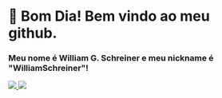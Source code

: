 # 👋 Bom Dia! Bem vindo ao meu github.
### Meu nome é William G. Schreiner e meu nickname é "WilliamSchreiner"!

<a href="https://www.instagram.com/william.gab.sch" alt="Instagram" target="_blank">
  <img src="https://img.shields.io/badge/-Instagram-DF0174?style=for-the-badge&labelColor=DF0174&logo=instagram&logoColor=white&link=https://www.instagram.com/william.gab.sch">
</a>
<a href="https://www.facebook.com/William Gabriel Schreiner" alt="Facebook" target="_blank">
  <img src="	https://img.shields.io/badge/Facebook-1877F2?style=for-the-badge&logo=facebook&logoColor=white&link=https://www.facebook.com/William Gabriel Schreiner">
</a>
